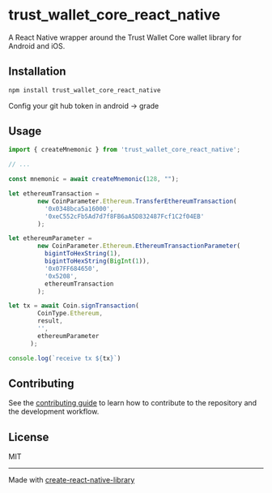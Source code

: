 # trust_wallet_core_react_native

A React Native wrapper around the Trust Wallet Core wallet library for Android and iOS.

## Installation

```sh
npm install trust_wallet_core_react_native
```

Config your git hub token in android -> grade


## Usage

```js
import { createMnemonic } from 'trust_wallet_core_react_native';

// ...

const mnemonic = await createMnemonic(128, "");

let ethereumTransaction =
        new CoinParameter.Ethereum.TransferEthereumTransaction(
          '0x0348bca5a16000',
          '0xeC552cFb5Ad7d7f8FB6aA5D832487Fcf1C2f04EB'
        );

let ethereumParameter =
        new CoinParameter.Ethereum.EthereumTransactionParameter(
          bigintToHexString(1),
          bigintToHexString(BigInt(1)),
          '0x07FF684650',
          '0x5208',
          ethereumTransaction
        );

let tx = await Coin.signTransaction(
        CoinType.Ethereum,
        result,
        '',
        ethereumParameter
      );

console.log(`receive tx ${tx}`)
```

## Contributing

See the [contributing guide](CONTRIBUTING.md) to learn how to contribute to the repository and the development workflow.

## License

MIT

---

Made with [create-react-native-library](https://github.com/callstack/react-native-builder-bob)
